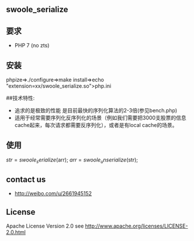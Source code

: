 ## swoole_serialize

## 要求

- PHP 7  (no zts)

## 安装

phpize=>./configure=>make install=>echo "extension=xx/swoole_serialize.so">php.ini


##技术特性:

- 追求的是极致的性能 是目前最快的序列化算法的2-3倍(参见bench.php)
- 适用于经常需要序列化反序列化的场景（例如我们需要把3000支股票的信息cache起来，每次请求都需要反序列化），或者是有local cache的场景。


## 使用
$str = swoole_serialize($arr);
$arr = swoole_unserialize($str);

## contact us
- http://weibo.com/u/2661945152

## License

Apache License Version 2.0 see http://www.apache.org/licenses/LICENSE-2.0.html

